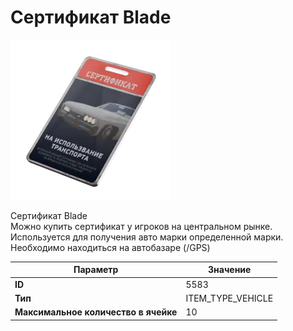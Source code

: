 # Сертификат Blade

![Item Image](../img/5583.webp?raw=true)

Сертификат Blade<br>Можно купить сертификат у игроков на центральном рынке.<br>Используется для получения авто марки определенной марки.<br>Необходимо находиться на автобазаре (/GPS)


| Параметр | Значение |
|----------|----------|
| **ID** | 5583 |
| **Тип** | ITEM_TYPE_VEHICLE |
| **Максимальное количество в ячейке** | 10 |

